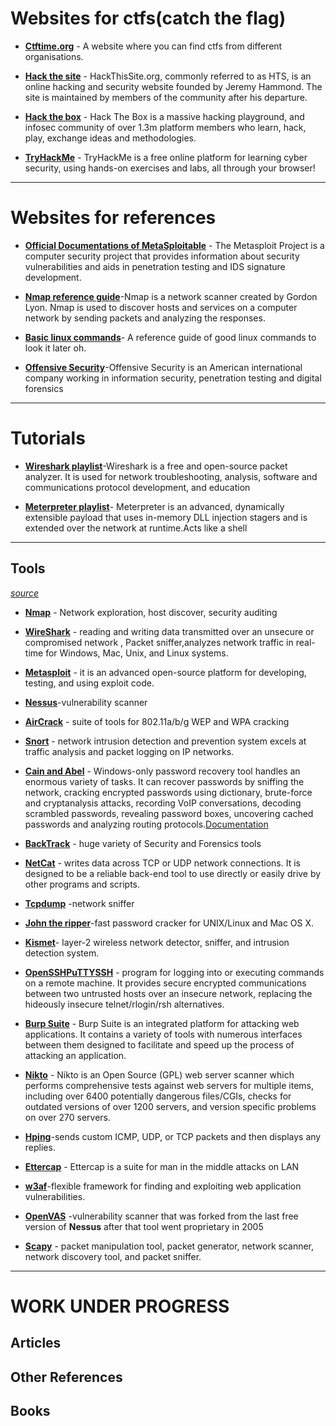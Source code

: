 

# Websites for ctfs(catch the flag) 

* [**Ctftime.org**](https://ctftime.org/) - A website where you can find ctfs from different organisations.

* [**Hack the site**]( 	https://www.hackthissite.org/) - HackThisSite.org, commonly referred to as HTS, is an online hacking and security website founded by Jeremy Hammond. The site is maintained by members of the community after his departure.

* [**Hack the box**](https://www.hackthissite.org/) - Hack The Box is a massive hacking playground, and infosec community of over 1.3m platform members who learn, hack, play, exchange ideas and methodologies.

* [**TryHackMe**](https://tryhackme.com) - TryHackMe is a free online platform for learning cyber security, using hands-on exercises and labs, all through your browser!

---

# Websites for references

* [**Official Documentations of MetaSploitable**](https://docs.metasploit.com/) - The Metasploit Project is a computer security project that provides information about security vulnerabilities and aids in penetration testing and IDS signature development.

* [**Nmap reference guide**](https://nmap.org/book/toc.html)-Nmap is a network scanner created by Gordon Lyon. Nmap is used to discover hosts and services on a computer network by sending packets and analyzing the responses. 

* [**Basic linux commands**](https://xmind.app/m/WwtB/)- A reference guide of good linux commands to look it later oh.

* [**Offensive Security**](https://www.offensive-security.com/)-Offensive Security is an American international company working in information security, penetration testing and digital forensics

---

# Tutorials

* [**Wireshark playlist**](https://youtube.com/playlist?list=PLBf0hzazHTGPgyxeEj_9LBHiqjtNEjsgt)-Wireshark is a free and open-source packet analyzer. It is used for network troubleshooting, analysis, software and communications protocol development, and education

* [**Meterpreter playlist**](https://www.youtube.com/watch?v=xsyeL6xWWy4)- Meterpreter is an advanced, dynamically extensible payload that uses in-memory DLL injection stagers and is extended over the network at runtime.Acts like a shell

---



## Tools 

[*source*](https://sectools.org/)

* [**Nmap**](https://nmap.org/) - Network exploration, host discover, security auditing 

* [**WireShark**](https://www.wireshark.org/) - reading and writing data transmitted over an unsecure or compromised network , Packet sniffer,analyzes network traffic in real-time for Windows, Mac, Unix, and Linux systems.

* [**Metasploit**](https://www.metasploit.com/) - it is an advanced open-source platform for developing, testing, and using exploit code. 

* [**Nessus**](https://www.tenable.com/products/nessus/nessus-professional)-vulnerability scanner

* [**AirCrack**](http://www.aircrack-ng.org/) - suite of tools for 802.11a/b/g WEP and WPA cracking

* [**Snort**](https://www.snort.org/) - network intrusion detection and prevention system excels at traffic analysis and packet logging on IP networks. 

* [**Cain and Abel**](www.oxid.it/cain.html) - Windows-only password recovery tool handles an enormous variety of tasks. It can recover passwords by sniffing the network, cracking encrypted passwords using dictionary, brute-force and cryptanalysis attacks, recording VoIP conversations, decoding scrambled passwords, revealing password boxes, uncovering cached passwords and analyzing routing protocols.[Documentation](www.oxid.it/ca_um/)

* [**BackTrack**](https://www.backtrack-linux.org/) - huge variety of Security and Forensics tools 

* [**NetCat**](http://en.wikipedia.org/wiki/Netcat) - writes data across TCP or UDP network connections. It is designed to be a reliable back-end tool to use directly or easily drive by other programs and scripts.

* [**Tcpdump**](http://www.tcpdump.org/) -network sniffer

* [**John the ripper**](https://www.openwall.com/john/)-fast password cracker for UNIX/Linux and Mac OS X.

* [**Kismet**](www.kismetwireless.net)- layer-2 wireless network detector, sniffer, and intrusion detection system.

* [**OpenSSH**](http://www.openssh.com/)[**PuTTY**](https://www.chiark.greenend.org.uk/~sgtatham/putty/)[**SSH**](https://www.ssh.com/) - program for logging into or executing commands on a remote machine. It provides secure encrypted communications between two untrusted hosts over an insecure network, replacing the hideously insecure telnet/rlogin/rsh alternatives. 

* [**Burp Suite**](https://portswigger.net/burp) - Burp Suite is an integrated platform for attacking web applications. It contains a variety of tools with numerous interfaces between them designed to facilitate and speed up the process of attacking an application.

* [**Nikto**](https://cirt.net/nikto2) - Nikto is an Open Source (GPL) web server scanner which performs comprehensive tests against web servers for multiple items, including over 6400 potentially dangerous files/CGIs, checks for outdated versions of over 1200 servers, and version specific problems on over 270 servers. 

* [**Hping**](www.hping.org)-sends custom ICMP, UDP, or TCP packets and then displays any replies. 

* [**Ettercap**](https://www.ettercap-project.org/) - Ettercap is a suite for man in the middle attacks on LAN

* [**w3af**](http://w3af.org/)-flexible framework for finding and exploiting web application vulnerabilities. 

* [**OpenVAS**](www.openvas.org) -vulnerability scanner that was forked from the last free version of **Nessus** after that tool went proprietary in 2005

* [**Scapy**](https://scapy.net/) - packet manipulation tool, packet generator, network scanner, network discovery tool, and packet sniffer. 


---
# WORK UNDER PROGRESS

## Articles

## Other References

## Books
